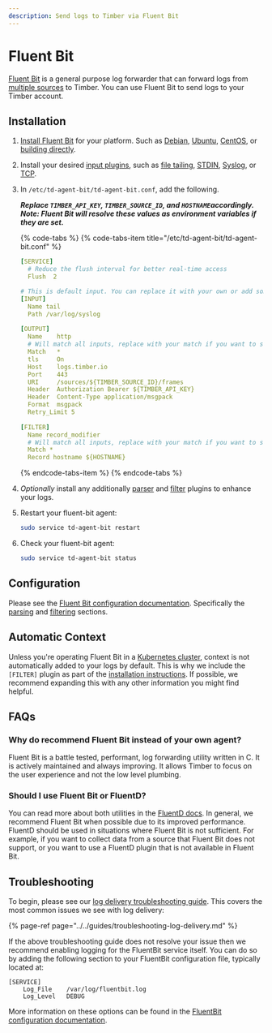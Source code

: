 ```yaml
---
description: Send logs to Timber via Fluent Bit
---
```


# Fluent Bit

[Fluent Bit](https://fluentbit.io/) is a general purpose log forwarder that can forward logs from [multiple sources](https://docs.fluentbit.io/manual/input) to Timber. You can use Fluent Bit to send logs to your Timber account.

## Installation

1. [Install Fluent Bit](https://docs.fluentbit.io/manual/installation) for your platform. Such as [Debian](https://docs.fluentbit.io/manual/installation/debian), [Ubuntu](https://docs.fluentbit.io/manual/installation/ubuntu), [CentOS](https://docs.fluentbit.io/manual/installation/redhat_centos), or [building directly](https://docs.fluentbit.io/manual/installation/build_install).
2. Install your desired [input plugins](https://docs.fluentbit.io/manual/input), such as [file tailing](https://docs.fluentbit.io/manual/input/tail), [STDIN](https://docs.fluentbit.io/manual/input/stdin), [Syslog](https://docs.fluentbit.io/manual/input/syslog), or [TCP](https://docs.fluentbit.io/manual/input/tcp).
3. In `/etc/td-agent-bit/td-agent-bit.conf`, add the following.  
  
   _**Replace `TIMBER_API_KEY`, `TIMBER_SOURCE_ID`, and `HOSTNAME`accordingly.  
   Note: Fluent Bit will resolve these values as environment variables if they are set.**_  


   {% code-tabs %}
   {% code-tabs-item title="/etc/td-agent-bit/td-agent-bit.conf" %}
   ```yaml
   [SERVICE]
     # Reduce the flush interval for better real-time access
     Flush  2

   # This is default input. You can replace it with your own or add some more
   [INPUT]
     Name tail
     Path /var/log/syslog
  
   [OUTPUT]
     Name    http
     # Will match all inputs, replace with your match if you want to send a subset
     Match   *
     tls     On
     Host    logs.timber.io
     Port    443
     URI     /sources/${TIMBER_SOURCE_ID}/frames
     Header  Authorization Bearer ${TIMBER_API_KEY}
     Header  Content-Type application/msgpack
     Format  msgpack
     Retry_Limit 5
  
   [FILTER]
     Name record_modifier
     # Will match all inputs, replace with your match if you want to send a subset
     Match *
     Record hostname ${HOSTNAME}
   ```
   {% endcode-tabs-item %}
   {% endcode-tabs %}

4. _Optionally_ install any additionally [parser](https://docs.fluentbit.io/manual/parser) and [filter](https://docs.fluentbit.io/manual/filter) plugins to enhance your logs.
5. Restart your fluent-bit agent:  


   ```bash
   sudo service td-agent-bit restart
   ```

6. Check your fluent-bit agent:  


   ```bash
   sudo service td-agent-bit status
   ```

## Configuration

Please see the [Fluent Bit configuration documentation](https://docs.fluentbit.io/manual/configuration). Specifically the [parsing](https://docs.fluentbit.io/manual/parser) and [filtering](https://docs.fluentbit.io/manual/filter) sections.

## Automatic Context

Unless you're operating Fluent Bit in a [Kubernetes cluster](../platforms/kubernetes.md), context is not automatically added to your logs by default. This is why we include the `[FILTER]` plugin as part of the [installation instructions](fluent-bit.md#installation). If possible, we recommend expanding this with any other information you might find helpful.

## FAQs

### Why do recommend Fluent Bit instead of your own agent?

Fluent Bit is a battle tested, performant, log forwarding utility written in C. It is actively maintained and always improving. It allows Timber to focus on the user experience and not the low level plumbing.

### Should I use Fluent Bit or FluentD?

You can read more about both utilities in the [FluentD docs](https://docs.fluentbit.io/manual/about/fluentd_and_fluentbit). In general, we recommend Fluent Bit when possible due to its improved performance. FluentD should be used in situations where Fluent Bit is not sufficient. For example, if you want to collect data from a source that Fluent Bit does not support, or you want to use a FluentD plugin that is not available in Fluent Bit.

## Troubleshooting

To begin, please see our [log delivery troubleshooting guide](../../guides/troubleshooting-log-delivery.md). This covers the most common issues we see with log delivery:

{% page-ref page="../../guides/troubleshooting-log-delivery.md" %}

If the above troubleshooting guide does not resolve your issue then we recommend enabling logging for the FluentBit service itself. You can do so by adding the following section to your FluentBit configuration file, typically located at:

```text
[SERVICE]
    Log_File    /var/log/fluentbit.log
    Log_Level   DEBUG
```

More information on these options can be found in the [FluentBit configuration documentation](https://docs.fluentbit.io/manual/service).

